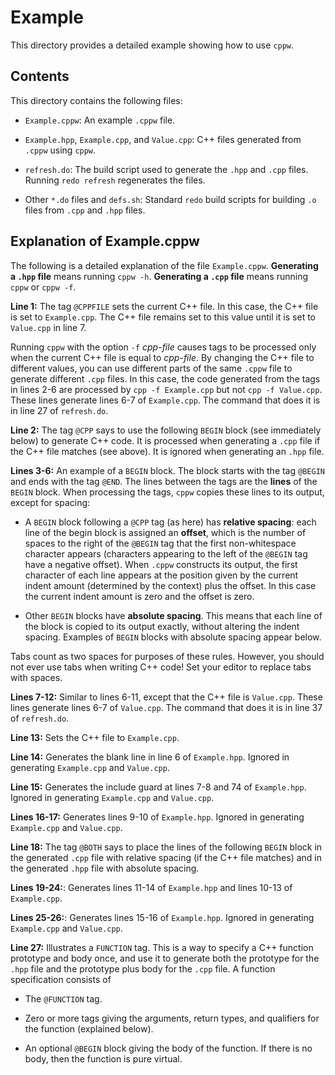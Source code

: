 # Example

This directory provides a detailed example showing how to use `cppw`.

## Contents

This directory contains the following files:

* `Example.cppw`: An example `.cppw` file.

* `Example.hpp`, `Example.cpp`, and `Value.cpp`: C++ files generated from `.cppw`
using `cppw`.

* `refresh.do`: The build script used to generate the `.hpp` and `.cpp` files.
Running `redo refresh` regenerates the files.

* Other `*.do` files and `defs.sh`: Standard `redo` build scripts for building
`.o` files from `.cpp` and `.hpp` files.

## Explanation of Example.cppw

The following is a detailed explanation of the file `Example.cppw`.
**Generating a `.hpp` file** means running `cppw -h`.
**Generating a `.cpp` file** means running `cppw` or `cppw -f`.

**Line 1:** The tag `@CPPFILE` sets the current C++ file.
In this case, the C++ file is set to `Example.cpp`.
The C++ file remains set to this value until it is set to `Value.cpp`
in line 7.

Running `cppw` with the option `-f` *cpp-file* causes tags to be processed
only when the current C++ file is equal to *cpp-file*.
By changing the C++ file to different values, you can 
use different parts of the same `.cppw` file to generate
different `.cpp` files.
In this case, the code generated from the tags in lines 2-6 
are processed by `cpp -f Example.cpp` but not `cpp -f Value.cpp`.
These lines generate lines 6-7 of `Example.cpp`.
The command that does it is in line 27 of `refresh.do`.

**Line 2:** The tag `@CPP` says to use the following `BEGIN` block (see
immediately below) to generate C++ code. 
It is processed when generating a `.cpp` file if the C++ file matches (see above). 
It is ignored when generating an `.hpp` file.

**Lines 3-6:** An example of a `BEGIN` block.
The block starts with the tag `@BEGIN` and ends with the tag `@END`.
The lines between the tags are the **lines** of the `BEGIN` block.
When processing the tags, `cppw` copies these lines to its output,
except for spacing:

* A `BEGIN` block following a `@CPP` tag (as here) has **relative spacing**:
  each line of the begin block is assigned an **offset**, which
  is the number of spaces to the right of the `@BEGIN` tag that the first non-whitespace
  character appears (characters appearing to the left of the `@BEGIN` tag
  have a negative offset).
  When `.cppw` constructs its output, the first character of each line appears
  at the position given by the current indent amount (determined by the
  context) plus the offset.
  In this case the current indent amount is zero and the offset is zero.

* Other `BEGIN` blocks have **absolute spacing**. This means that each
  line of the block is copied to its output exactly, without altering
  the indent spacing.
  Examples of `BEGIN` blocks with absolute spacing appear below.

Tabs count as two spaces for purposes of these rules. However, you should not
ever use tabs when writing C++ code! Set your editor to replace tabs with
spaces.

**Lines 7-12:** Similar to lines 6-11, except that the C++ file is
`Value.cpp`.
These lines generate lines 6-7 of `Value.cpp`.
The command that does it is in line 37 of `refresh.do`.

**Line 13:** Sets the C++ file to `Example.cpp`.

**Line 14:** Generates the blank line in line 6 of `Example.hpp`.
Ignored in generating `Example.cpp` and `Value.cpp`.

**Line 15:** Generates the include guard at lines 7-8 and 74 of `Example.hpp`.
Ignored in generating `Example.cpp` and `Value.cpp`.

**Lines 16-17:** Generates lines 9-10 of `Example.hpp`.
Ignored in generating `Example.cpp` and `Value.cpp`.

**Line 18:** The tag `@BOTH` says to place the lines of the following
`BEGIN` block in the generated `.cpp` file with relative spacing
(if the C++ file matches) and in the generated `.hpp` file with
absolute spacing.

**Lines 19-24:**: Generates lines 11-14 of `Example.hpp` and lines
10-13 of `Example.cpp`.

**Lines 25-26:**: Generates lines 15-16 of `Example.hpp`.
Ignored in generating `Example.cpp` and `Value.cpp`.

**Line 27:** Illustrates a `FUNCTION` tag. This is a way to specify
a C++ function prototype and body once, and use it to generate
both the prototype for the `.hpp` file and the prototype plus body
for the `.cpp` file.
A function specification consists of 

* The `@FUNCTION` tag.

* Zero or more tags giving the arguments, return types, and
qualifiers for the function (explained below).

* An optional `@BEGIN` block giving the body of the function.
If there is no body, then the function is pure virtual.
